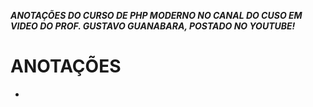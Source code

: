 __*ANOTAÇÕES DO CURSO DE PHP MODERNO NO CANAL DO CUSO EM VIDEO DO PROF. GUSTAVO GUANABARA, POSTADO NO YOUTUBE!*__


# ANOTAÇÕES

* 